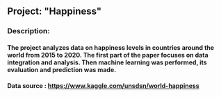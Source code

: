 ## Project: "Happiness"

### Description:
#### The project analyzes data on happiness levels in countries around the world from 2015 to 2020. The first part of the paper focuses on data integration and analysis. Then machine learning was performed, its evaluation and prediction was made.

#### Data source : https://www.kaggle.com/unsdsn/world-happiness
